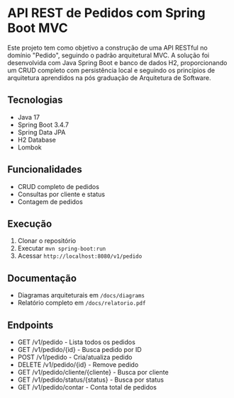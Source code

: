 # API REST de Pedidos com Spring Boot MVC
Este projeto tem como objetivo a construção de uma API RESTful no domínio "Pedido", seguindo o padrão arquitetural MVC. A solução foi desenvolvida com Java Spring Boot e banco de dados H2, proporcionando um CRUD completo com persistência local e seguindo os princípios de arquitetura aprendidos na pós graduação de Arquitetura de Software.

## Tecnologias
- Java 17
- Spring Boot 3.4.7
- Spring Data JPA
- H2 Database
- Lombok

## Funcionalidades
- CRUD completo de pedidos
- Consultas por cliente e status
- Contagem de pedidos

## Execução
1. Clonar o repositório
2. Executar `mvn spring-boot:run`
3. Acessar `http://localhost:8080/v1/pedido`

## Documentação
- Diagramas arquiteturais em `/docs/diagrams`
- Relatório completo em `/docs/relatorio.pdf`

## Endpoints
- GET /v1/pedido - Lista todos os pedidos
- GET /v1/pedido/{id} - Busca pedido por ID
- POST /v1/pedido - Cria/atualiza pedido
- DELETE /v1/pedido/{id} - Remove pedido
- GET /v1/pedido/cliente/{cliente} - Busca por cliente
- GET /v1/pedido/status/{status} - Busca por status
- GET /v1/pedido/contar - Conta total de pedidos

